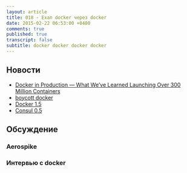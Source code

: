 ```yaml
---
layout: article
title: 018 - Ехал docker через docker
date: 2015-02-22 06:53:00 +0400
comments: true
published: true
transcript: false
subtitle: docker docker docker docker
---
```


## Новости

* [Docker in Production — What We’ve Learned Launching Over 300 Million Containers](http://blog.iron.io/2014/10/docker-in-production-what-weve-learned.html)
* [boycott docker](http://www.boycottdocker.org)
* [Docker 1.5](http://blog.docker.com/2015/02/docker-1-5-ipv6-support-read-only-containers-stats-named-dockerfiles-and-more/)
* [Consul 0.5](https://hashicorp.com/blog/consul-0-5.html)

## Обсуждение

### Aerospike

### Интервью с docker
